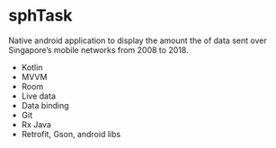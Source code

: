 # sphTask

Native android application to display the amount the of data sent over Singapore’s mobile networks from 2008 to 2018.

- Kotlin
- MVVM
- Room
- Live data
- Data binding
- Git
- Rx Java
- Retrofit, Gson, android libs
